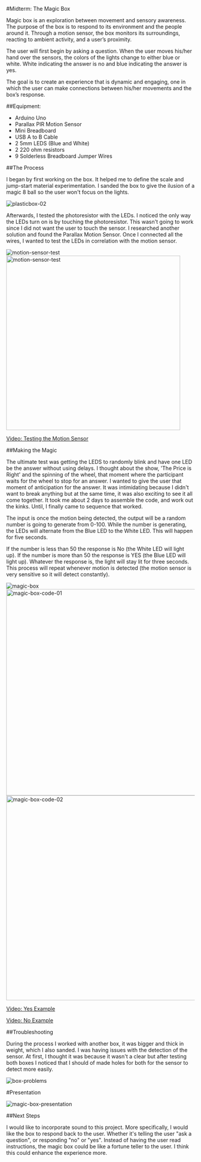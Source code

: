 #Midterm: The Magic Box

Magic box is an exploration between movement and sensory awareness. The purpose of the box is to respond to its environment and the people around it. Through a motion sensor, the box monitors its surroundings, reacting to ambient activity, and a user’s proximity.

The user will first begin by asking a question. When the user moves his/her hand over the sensors, the colors of the lights change to either blue or white. White indicating the answer is no and blue indicating the answer is yes.

The goal is to create an experience that is dynamic and engaging, one in which the user can make connections between his/her movements and the box’s response.

##Equipment:

* Arduino Uno
* Parallax PIR Motion Sensor
* Mini Breadboard
* USB A to B Cable
* 2 5mm LEDS (Blue and White)
* 2 220 ohm resistors
* 9 Solderless Breadboard Jumper Wires

##The Process

I began by first working on the box. It helped me to define the scale and jump-start material experimentation. I sanded the box to give the ilusion of a magic 8 ball so the user won't focus on the lights. 

![plasticbox-02](https://cloud.githubusercontent.com/assets/21225598/24440314/78b41e64-1421-11e7-9bd9-61b94a963d86.jpg)

Afterwards, I tested the photoresistor with the LEDs. I noticed the only way the LEDs turn on is by touching the photoresistor. This wasn't going to work since I did not want the user to touch the sensor. I researched another solution and found the Parallax Motion Sensor. Once I connected all the wires, I wanted to test the LEDs in correlation with the motion sensor.

![motion-sensor-test](https://cloud.githubusercontent.com/assets/21225598/24440587/f908eb84-1422-11e7-8217-8d75e790672b.jpg)
<img width="465" alt="motion-sensor-test" src="https://cloud.githubusercontent.com/assets/21225598/24439201/c3011384-141a-11e7-9ff0-dace01dc1a1f.png">

[Video: Testing the Motion Sensor](https://vimeo.com/210543674)

##Making the Magic

The ultimate test was getting the LEDS to randomly blink and have one LED be the answer without using delays. I thought about the show, 'The Price is Right' and the spinning of the wheel, that moment where the participant waits for the wheel to stop for an answer. I wanted to give the user that moment of anticipation for the answer. It was intimidating because I didn't want to break anything but at the same time, it was also exciting to see it all come together. It took me about 2 days to assemble the code, and work out the kinks. Until, I finally came to sequence that worked.

The input is once the motion being detected, the output will be a random number is going to generate from 0-100. While the number is generating, the LEDs will alternate from the Blue LED to the White LED. This will happen for five seconds. 

If the number is less than 50 the response is No (the White LED will light up). If the number is more than 50 the response is YES (the Blue LED will light up). Whatever the response is, the light will stay lit for three seconds. This process will repeat whenever motion is detected (the motion sensor is very sensitive so it will detect constantly).

![magic-box](https://cloud.githubusercontent.com/assets/21225598/24440197/c7e7491c-1420-11e7-97b8-9c5dfba0202c.jpg)
<img width="550" alt="magic-box-code-01" src="https://cloud.githubusercontent.com/assets/21225598/24440845/9a471920-1424-11e7-8813-615ed56c558c.png">
<img width="546" alt="magic-box-code-02" src="https://cloud.githubusercontent.com/assets/21225598/24440780/2f2de894-1424-11e7-8ac6-ffdc98dc04a6.png">

[Video: Yes Example](https://vimeo.com/210549794)

[Video: No Example](https://vimeo.com/210554066)

##Troubleshooting

During the process I worked with another box, it was bigger and thick in weight, which I also sanded. I was having issues with the detection of the sensor. At first, I thought it was because it wasn't a clear but after testing both boxes I noticed that I should of made holes for both for the sensor to detect more easily.

![box-problems](https://cloud.githubusercontent.com/assets/21225598/24470428/e497b9fe-148c-11e7-91be-ffe178a68556.jpg)

#Presentation

![magic-box-presentation](https://cloud.githubusercontent.com/assets/21225598/24474140/a7de4b60-1499-11e7-954a-daaf145d5db0.jpg)

##Next Steps

I would like to incorporate sound to this project. More specifically, I would like the box to respond back to the user. Whether it's telling the user "ask a question", or responding "no" or "yes". Instead of having the user read instructions, the magic box could be like a fortune teller to the user. I think this could enhance the experience more. 
